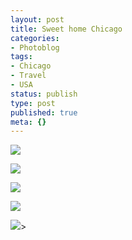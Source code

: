 ```yaml
---
layout: post
title: Sweet home Chicago
categories:
- Photoblog
tags:
- Chicago
- Travel
- USA
status: publish
type: post
published: true
meta: {}
---
```


![](/squarespace_images/static_500baf96c4aa540325612fa5_5019f387e4b0b45850a9104f_5019f387e4b0b45850a91050_1289286636000__img.jpg_)
  

  
   
![](/squarespace_images/static_500baf96c4aa540325612fa5_5019f387e4b0b45850a9104f_5019f387e4b0b45850a91051_1289286636000__img.jpg_)
  

  
   
![](/squarespace_images/static_500baf96c4aa540325612fa5_5019f387e4b0b45850a9104f_5019f387e4b0b45850a91052_1289286636000__img.jpg_)
  

  
   
![](/squarespace_images/static_500baf96c4aa540325612fa5_5019f387e4b0b45850a9104f_5019f387e4b0b45850a91053_1289286636000__img.jpg_)
  

  
   
![](/squarespace_images/static_500baf96c4aa540325612fa5_5019f387e4b0b45850a9104f_5019f387e4b0b45850a91054_1289286636000__img.jpg_)>


> > > >



> > > >



> > > >



> > > >



>
